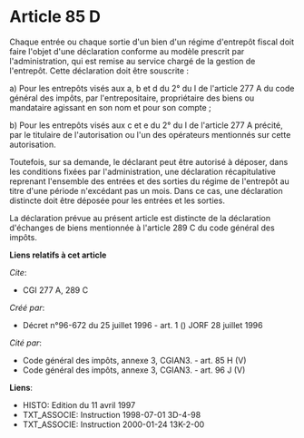 # Article 85 D

Chaque entrée ou chaque sortie d'un bien d'un régime d'entrepôt fiscal doit faire l'objet d'une déclaration conforme au
modèle prescrit par l'administration, qui est remise au service chargé de la gestion de l'entrepôt. Cette déclaration doit
être souscrite :

a) Pour les entrepôts visés aux a, b et d du 2° du I de l'article 277 A du code général des impôts, par l'entrepositaire,
propriétaire des biens ou mandataire agissant en son nom et pour son compte ;

b) Pour les entrepôts visés aux c et e du 2° du I de l'article 277 A précité, par le titulaire de l'autorisation ou l'un des
opérateurs mentionnés sur cette autorisation.

Toutefois, sur sa demande, le déclarant peut être autorisé à déposer, dans les conditions fixées par l'administration, une
déclaration récapitulative reprenant l'ensemble des entrées et des sorties du régime de l'entrepôt au titre d'une période
n'excédant pas un mois. Dans ce cas, une déclaration distincte doit être déposée pour les entrées et les sorties.

La déclaration prévue au présent article est distincte de la déclaration d'échanges de biens mentionnée à l'article 289 C du
code général des impôts.

**Liens relatifs à cet article**

_Cite_:

  - CGI 277 A, 289 C

_Créé par_:

  - Décret n°96-672 du 25 juillet 1996 - art. 1 () JORF 28 juillet 1996

_Cité par_:

  - Code général des impôts, annexe 3, CGIAN3. - art. 85 H (V)
  - Code général des impôts, annexe 3, CGIAN3. - art. 96 J (V)

**Liens**:

  - HISTO: Edition du 11 avril 1997
  - TXT_ASSOCIE: Instruction 1998-07-01 3D-4-98
  - TXT_ASSOCIE: Instruction 2000-01-24 13K-2-00
